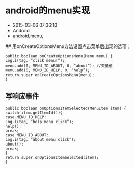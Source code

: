 # android的menu实现
- 2015-03-06 07:36:13
- Android
- android,menu,

<!--markdown-->## 用onCreateOptionsMenu方法设置点击菜单后出现的选项；

    public boolean onCreateOptionsMenu(Menu menu) {
    Log.i(tag, “click menu!”);
    menu.add(0, MENU_ID_ABOUT, 0, “about”); //变量值
    menu.add(0, MENU_ID_HELP, 0, “help”);
    return super.onCreateOptionsMenu(menu);
    }

## 写响应事件

    public boolean onOptionsItemSelected(MenuItem item) {
    switch(item.getItemId()){
    case MENU_ID_HELP:
    Log.i(tag, “help menu click”);
    help();
    break;
    case MENU_ID_ABOUT:
    Log.i(tag, “about menu click”);
    about();
    break;
    }
    return super.onOptionsItemSelected(item);
    }